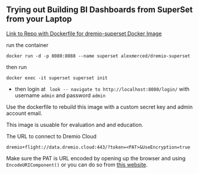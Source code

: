 ## Trying out Building BI Dashboards from SuperSet from your Laptop

[Link to Repo with Dockerfile for dremio-superset Docker Image](https://github.com/AlexMercedCoder/dremio-superset-docker-image)

run the container

```shell
docker run -d -p 8080:8088 --name superset alexmerced/dremio-superset
```

then run
```
docker exec -it superset superset init
```

- then login at ` look -- navigate to http://localhost:8080/login/` with username `admin` and password `admin`

Use the dockerfile to rebuild this image with a custom secret key and admin account email.

This image is usuable for evaluation and and education.

The URL to connect to Dremio Cloud

```
dremio+flight://data.dremio.cloud:443/?token=<PAT>&UseEncryption=true
```

Make sure the PAT is URL encoded by opening up the browser and using `EncodeURIComponent()` or you can do so from [this website](https://www.urlencoder.org/).
